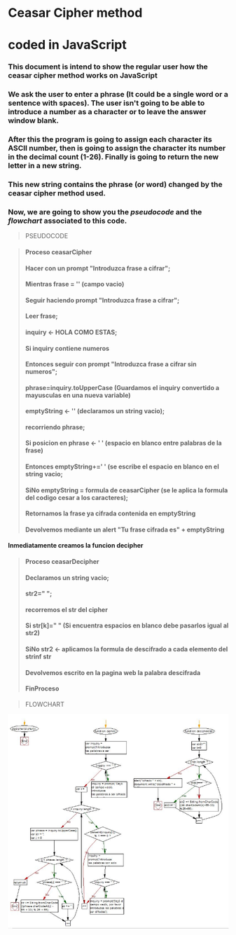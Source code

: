 # Ceasar Cipher method
#  **coded in JavaScript**

### This document is intend to show the regular user how the ceasar cipher method works on JavaScript

### We ask the user to enter a phrase (It could be a single word or a sentence with spaces). The user isn't going to be able to introduce a number as a character or to leave the answer window blank.

### After this the program is going to assign each character its ASCII number, then is going to assign the character its number in the decimal count (1-26). Finally is going to return the new letter in a new string.

### This new string contains the phrase (or word) changed by the ceasar cipher method used.

### Now, we are going to show you the **_pseudocode_** and the **_flowchart_** associated to this code.

>PSEUDOCODE

>#### Proceso ceasarCipher
>####	Hacer con un prompt "Introduzca frase a cifrar";
>####	Mientras frase = '' (campo vacio)
>####    Seguir haciendo prompt "Introduzca frase a cifrar";
>####	Leer frase;
>####	inquiry <- HOLA COMO ESTAS;
>####    Si inquiry contiene numeros
>####    Entonces seguir con prompt "Introduzca frase a cifrar sin numeros";
>####    phrase=inquiry.toUpperCase (Guardamos el inquiry convertido a mayusculas en una nueva variable)
>####	emptyString <- '' (declaramos un string vacio);
>####	recorriendo phrase;
>####	Si posicion en phrase <- ' ' (espacio en blanco entre palabras de la frase)
>####    Entonces emptyString+=' ' (se escribe el espacio en blanco en el string vacio;		
>####	SiNo emptyString = formula de ceasarCipher (se le aplica la formula del codigo cesar a los caracteres);	
>####	Retornamos la frase ya cifrada contenida en emptyString
>####    Devolvemos mediante un alert "Tu frase cifrada es" + emptyString

#### **Inmediatamente creamos la funcion decipher**
>#### Proceso ceasarDecipher
>####    Declaramos un string vacio;
>####    str2=" ";
>####    recorremos el str del cipher
>####    Si str[k]=" " (Si encuentra espacios en blanco debe pasarlos igual al str2)
>####    SiNo str2 <- aplicamos la formula de descifrado a cada elemento del strinf str
>####    Devolvemos escrito en la pagina web la palabra descifrada
>#### FinProceso


>FLOWCHART

![Sin titulo](assets/docs/ceasarCipher_diagramaDeFlujo2.JPG)


